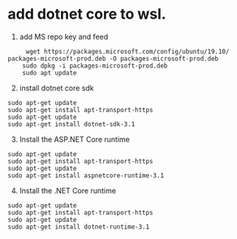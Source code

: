 # add dotnet core to wsl.
1.  add MS repo key and feed

```shell
     wget https://packages.microsoft.com/config/ubuntu/19.10/  packages-microsoft-prod.deb -O packages-microsoft-prod.deb
    sudo dpkg -i packages-microsoft-prod.deb
    sudo apt update 

```
2. install dotnet core sdk
```shell
sudo apt-get update
sudo apt-get install apt-transport-https
sudo apt-get update
sudo apt-get install dotnet-sdk-3.1
```
3. Install the ASP.NET Core runtime
```shell
sudo apt-get update
sudo apt-get install apt-transport-https
sudo apt-get update
sudo apt-get install aspnetcore-runtime-3.1
```
4. Install the .NET Core runtime
```shell
sudo apt-get update
sudo apt-get install apt-transport-https
sudo apt-get update
sudo apt-get install dotnet-runtime-3.1
```